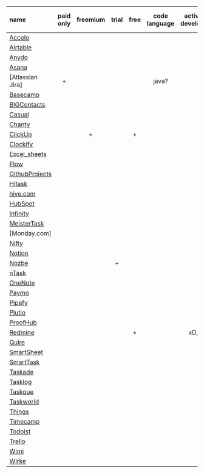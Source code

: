 | name             | paid only | freemium | trial | free | code language | actively developed |   owner   | runs on Linux | runs on web | runs on Win | runs on Mac | runs on mobile | open src? |
|:-----------------|:---------:|:--------:|:-----:|:----:|:-------------:|:------------------:|:---------:|:-------------:|:-----------:|:-----------:|:-----------:|:--------------:|:---------:|
| [Accelo]         |           |          |       |      |               |                    |           |               |             |             |             |                |           |
| [Airtable]       |           |          |       |      |               |                    |           |               |             |             |             |                |           |
| [Anydo]          |           |          |       |      |               |                    |           |               |             |             |             |                |           |
| [Asana]          |           |          |       |      |               |                    |           |               |             |             |             |                |           |
| [Atlassian Jira] |     +     |          |       |      |     java?     |                    |           |               |             |             |             |                |           |
| [Basecamp]       |           |          |       |      |               |                    |           |               |             |             |             |                |           |
| [BIGContacts]    |           |          |       |      |               |                    |           |               |             |             |             |                |           |
| [Casual]         |           |          |       |      |               |                    |           |               |             |             |             |                |           |
| [Chanty]         |           |          |       |      |               |                    |           |               |             |             |             |                |           |
| [ClickUp]        |           |    +     |       |  +   |               |                    |           |               |             |             |             |                |           |
| [Clockify]       |           |          |       |      |               |                    |           |               |             |             |             |                |           |
| [Excel_sheets]   |           |          |       |      |               |                    |           |       +       |      +      |      +      |      +      |                |     -     |
| [Flow]           |           |          |       |      |               |                    |           |               |             |             |             |                |           |
| [GithubProjects] |           |          |       |      |               |                    |           |               |             |             |             |                |           |
| [Hitask]         |           |          |       |      |               |                    |           |               |             |             |             |                |           |
| [hive.com]       |           |          |       |      |               |                    |           |               |             |             |             |                |           |
| [HubSpot]        |           |          |       |      |               |                    |           |               |             |             |             |                |           |
| [Infinity]       |           |          |       |      |               |                    |           |               |             |             |             |                |           |
| [MeisterTask]    |           |          |       |      |               |                    |           |               |             |             |             |                |           |
| [Monday.com]     |           |          |       |      |               |                    |           |               |             |             |             |                |           |
| [Nifty]          |           |          |       |      |               |                    |           |               |             |             |             |                |           |
| [Notion]         |           |          |       |      |               |                    |           |               |             |             |             |                |           |
| [Nozbe]          |           |          |   +   |      |               |                    |           |       -       |      ?      |      +      |      +      |       ?        |           |
| [nTask]          |           |          |       |      |               |                    |           |               |             |             |             |                |           |
| [OneNote]        |           |          |       |      |               |                    | Microsoft |       -       |      ?      |      +      |      ?      |                |           |
| [Paymo]          |           |          |       |      |               |                    |           |               |             |             |             |                |           |
| [Pipefy]         |           |          |       |      |               |                    |           |               |             |             |             |                |           |
| [Plutio]         |           |          |       |      |               |                    |           |               |             |             |             |                |           |
| [ProofHub]       |           |          |       |      |               |                    |           |               |             |             |             |                |           |
| [Redmine]        |           |          |       |  +   |               |       xD, -        |           |               |      +      |             |             |                |           |
| [Quire]          |           |          |       |      |               |                    |           |               |             |             |             |                |           |
| [SmartSheet]     |           |          |       |      |               |                    |           |               |             |             |             |                |           |
| [SmartTask]      |           |          |       |      |               |                    |           |               |             |             |             |                |           |
| [Taskade]        |           |          |       |      |               |                    |           |               |             |             |             |                |           |
| [Tasklog]        |           |          |       |      |               |                    |           |               |             |             |             |                |           |
| [Taskque]        |           |          |       |      |               |                    |           |               |             |             |             |                |           |
| [Taskworld]      |           |          |       |      |               |                    |           |               |             |             |             |                |           |
| [Things]         |           |          |       |      |               |                    |           |               |             |             |             |                |           |
| [Timecamp]       |           |          |       |      |               |                    |           |               |             |             |             |                |           |
| [Todoist]        |           |          |       |      |               |                    |           |               |             |             |             |                |           |
| [Trello]         |           |          |       |      |               |                    |           |               |             |             |             |                |           |
| [Wimi]           |           |          |       |      |               |                    |           |               |             |             |             |                |           |
| [Wirke]          |           |          |       |      |               |                    |           |               |             |             |             |                |           |



[Accelo]: https://accelo.com/ 'Accelo'
[Airtable]: https://www.airtable.com/ 'Airtable'
[Anydo]: https://www.todo.org/ 'Any.do'
[Asana]: https://www.todo.org/ 'Asana'
[Jira]: https://www.todo.org/ 'Jira'
[Basecamp]: https://www.todo.org/ 'Basecamp'
[BIGContacts]:  https://www.todo.org/ 'BigContracts'
[Casual]:  https://www.todo.org/ 'Casual'
[Chanty]:  https://www.todo.org/ 'Chanty'
[ClickUp]:  https://www.todo.org/ 'ClickUp'
[Clockify]:  https://www.todo.org/ 'Clockify'
[Excel_sheets]: https://www.todo.org/ 'Excel :) / sheets'
[Flow]:  https://www.todo.org/ 'Flow'
[GithubProjects]: https://www.todo.org/ 'Github Projects'
[Hitask]:  https://www.todo.org 'Hitask'
[hive.com]:  https://www.todo.org 'hive'
[HubSpot]:  https://www.todo.org 'HubSpot'
[Infinity]:  https://www.todo.org 'Infinity'
[MeisterTask]:  https://www.todo.org 'MeisterTask'
[MondayCom]:  https://www.todo.org 'Monday.com'
[Nifty]:  https://www.todo.org 'Nifty'
[Notion]:  https://www.todo.org 'Notion'
[Nozbe]:  https://www.todo.org 'Nozbe'
[nTask]:  https://www.todo.org 'nTask'
[OneNote]:  https://www.todo.org 'OneNote'
[Paymo]:  https://www.todo.org 'Paymo'
[Pipefy]:  https://www.todo.org 'Pipefy'
[Plutio]:  https://www.todo.org 'Plutio'
[ProofHub]:  https://www.todo.org 'ProofHub'
[Redmine]:  https://www.todo.org 'Redmine'
[Quire]:  https://www.todo.org 'Quire'
[SmartSheet]:  https://www.todo.org 'SmartSheet'
[SmartTask]:  https://www.todo.org 'SmartTask'
[Taskade]:  https://www.todo.org 'Taskade'
[Tasklog]:  https://www.todo.org 'Tasklog'
[Taskque]:  https://www.todo.org 'Taskque'
[Taskworld]:  https://www.todo.org 'Taskworld'
[Things]:  https://www.todo.org 'Things'
[Timecamp]:  https://www.todo.org 'Timecamp'
[Todoist]:  https://www.todo.org 'Todoist'
[Trello]:  https://www.todo.org 'Trello'
[Wimi]:  https://www.todo.org 'Wimi'
[Wirke]:  https://www.todo.org 'Wirke'

